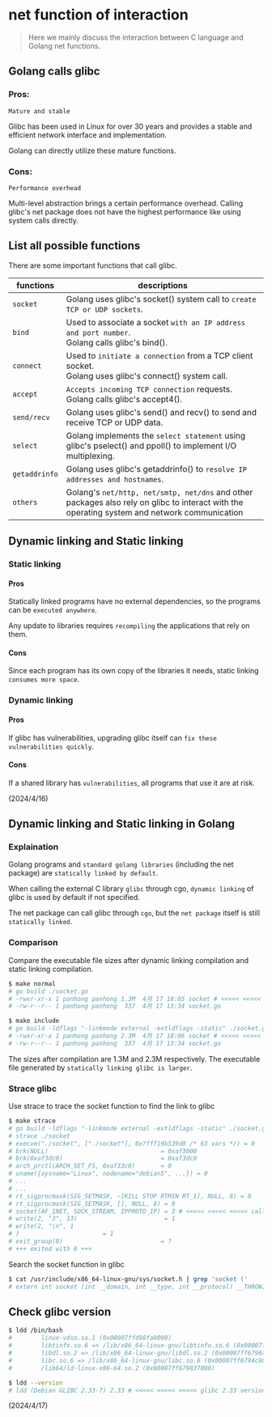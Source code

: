 # net function of interaction

> Here we mainly discuss the interaction between C language and Golang net functions.

## Golang calls glibc

### Pros:

`Mature and stable`

Glibc has been used in Linux for over 30 years and provides a stable and efficient network interface and implementation.

Golang can directly utilize these mature functions.

### Cons:

`Performance overhead`

Multi-level abstraction brings a certain performance overhead. Calling glibc's net package does not have the highest performance like using system calls directly.

## List all possible functions

There are some important functions that call glibc.

| functions     | descriptions                                                 |
| ------------- | ------------------------------------------------------------ |
| `socket`      | Golang uses glibc's socket() system call to `create TCP or UDP sockets`. |
| `bind`        | Used to associate a socket `with an IP address and port number`.<br />Golang calls glibc's bind(). |
| `connect`     | Used to `initiate a connection` from a TCP client socket.<br />Golang uses glibc's connect() system call. |
| `accept`      | `Accepts incoming TCP connection` requests. Golang calls glibc's accept4(). |
| `send/recv`   | Golang uses glibc's send() and recv() to send and receive TCP or UDP data. |
| `select`      | Golang implements the `select statement` using glibc's pselect() and ppoll() to implement I/O multiplexing. |
| `getaddrinfo` | Golang uses glibc's getaddrinfo() to `resolve IP addresses and hostnames`. |
| `others`      | Golang's `net/http, net/smtp, net/dns` and other packages also rely on glibc to interact with the operating system and network communication |

## Dynamic linking and Static linking

### Static linking

#### Pros

Statically linked programs have no external dependencies, so the programs can be `executed anywhere`.

Any update to libraries requires `recompiling` the applications that rely on them.

#### Cons

Since each program has its own copy of the libraries it needs, static linking `consumes more space`.

### Dynamic linking

#### Pros

If glibc has vulnerabilities, upgrading glibc itself can `fix these vulnerabilities quickly`.

#### Cons

If a shared library has `vulnerabilities`, all programs that use it are at risk.

(2024/4/16)

## Dynamic linking and Static linking in Golang

### Explaination

Golang programs and `standard golang libraries` (including the net package) are `statically linked by default`.

When calling the external C library `glibc` through cgo, `dynamic linking` of glibc is used by default if not specified.

The net package can call glibc through `cgo`, but the `net package` itself is still `statically linked`.

### Comparison

Compare the executable file sizes after dynamic linking compilation and static linking compilation.

```bash
$ make normal
# go build ./socket.go
# -rwxr-xr-x 1 panhong panhong 1.3M  4月 17 18:05 socket # <<<<< <<<<< <<<<< socket size is 1.3M
# -rw-r--r-- 1 panhong panhong  337  4月 17 13:34 socket.go

$ make include
# go build -ldflags "-linkmode external -extldflags -static" ./socket.go
# -rwxr-xr-x 1 panhong panhong 2.3M  4月 17 18:06 socket # <<<<< <<<<< <<<<< socket size is 2.3M
# -rw-r--r-- 1 panhong panhong  337  4月 17 13:34 socket.go
```

The sizes after compilation are 1.3M and 2.3M respectively. The executable file generated by `statically linking glibc is larger`.

### Strace glibc

Use strace to trace the socket function to find the link to glibc

```bash
$ make strace
# go build -ldflags "-linkmode external -extldflags -static" ./socket.go
# strace ./socket
# execve("./socket", ["./socket"], 0x7fff19b539d0 /* 63 vars */) = 0
# brk(NULL)                               = 0xaf3000
# brk(0xaf3dc0)                           = 0xaf3dc0
# arch_prctl(ARCH_SET_FS, 0xaf33c0)       = 0
# uname({sysname="Linux", nodename="debian5", ...}) = 0
# ...
# ...
# rt_sigprocmask(SIG_SETMASK, ~[KILL STOP RTMIN RT_1], NULL, 8) = 0
# rt_sigprocmask(SIG_SETMASK, [], NULL, 8) = 0
# socket(AF_INET, SOCK_STREAM, IPPROTO_IP) = 3 # <<<<< <<<<< <<<<< call glibc !
# write(2, "3", 13)                        = 1
# write(2, "\n", 1
# )                       = 1
# exit_group(0)                           = ?
# +++ exited with 0 +++
```

Search the socket function in glibc

```bash
$ cat /usr/include/x86_64-linux-gnu/sys/socket.h | grep 'socket ('
# extern int socket (int __domain, int __type, int __protocol) __THROW;
```

## Check glibc version 

```bash
$ ldd /bin/bash
#        linux-vdso.so.1 (0x00007ffd98fa0000)
#        libtinfo.so.6 => /lib/x86_64-linux-gnu/libtinfo.so.6 (0x00007ff6796a7000)
#        libdl.so.2 => /lib/x86_64-linux-gnu/libdl.so.2 (0x00007ff6796a1000)
#        libc.so.6 => /lib/x86_64-linux-gnu/libc.so.6 (0x00007ff6794c8000)
#        /lib64/ld-linux-x86-64.so.2 (0x00007ff679837000)

$ ldd --version
# ldd (Debian GLIBC 2.33-7) 2.33 # <<<<< <<<<< <<<<< glibc 2.33 version
```

(2024/4/17)
